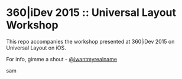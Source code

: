 # 360|iDev 2015 :: Universal Layout Workshop

This repo accompanies the workshop presented at 360|iDev 2015 on
Universal Layout on iOS.

For info, gimme a shout - [@iwantmyrealname](https://twitter.com/iwantmyrealname)

sam
